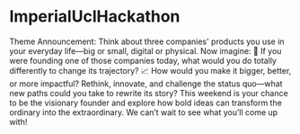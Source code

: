 # ImperialUclHackathon

Theme Announcement:
Think about three companies' products you use in your everyday life—big or small, digital or physical. Now imagine: 🔄 If you were founding one of those companies today, what would you do totally differently to change its trajectory? 📈 How would you make it bigger, better, or more impactful? Rethink, innovate, and challenge the status quo—what new paths could you take to rewrite its story? This weekend is your chance to be the visionary founder and explore how bold ideas can transform the ordinary into the extraordinary. We can’t wait to see what you’ll come up with!


